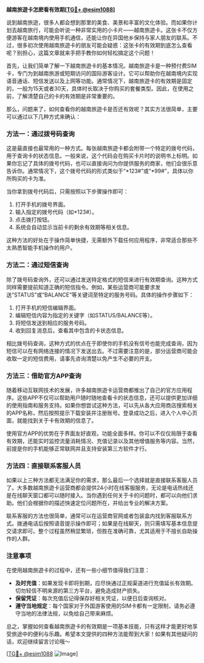 **越南旅遊卡怎麽看有效期[[TG💪+ @esim1088](https://t.me/s/esim1088)]**

说到越南旅遊，很多人都会想到那里的美食、美景和丰富的文化体验。而如果你计划去越南旅行，可能会听说一种非常实用的小卡片——越南旅遊卡。这张卡不仅方便游客在越南境内使用手机通信，还能让你在异国他乡保持与家人朋友的联系。不过，很多初次使用越南旅遊卡的朋友可能会疑惑：这张卡的有效期到底怎么查看呢？别担心，这篇文章就来手把手教你如何轻松搞定这个问题！

首先，让我们简单了解一下越南旅遊卡的基本情况。越南旅遊卡是一种预付费SIM卡，专门为到越南旅游或短期访问的国际游客设计。它可以帮助你在越南境内实现语音通话、短信发送以及上网等功能。通常情况下，越南旅遊卡的有效期是固定的，一般为15天或者30天，具体时长取决于你购买的套餐类型。因此，在使用之前，了解清楚自己的卡的有效期是非常重要的。

那么，问题来了，如何查看你的越南旅遊卡是否还有效呢？其实方法很简单，主要可以通过以下几种方式来确认：

### 方法一：通过拨号码查询

这是最直接也最常用的一种方式。每张越南旅遊卡都会附带一个特定的拨号代码，用于查询卡的状态信息。一般来说，这个代码会在购买卡片时的说明书上标明。如果你忘记了具体的拨号代码，也可以直接询问为你提供服务的商家，他们会很乐意告诉你。通常情况下，这个拨号代码的形式类似于“*123#”或“*99#”，具体以你所购买的卡为准。

当你拿到拨号代码后，只需按照以下步骤操作即可：
1. 打开手机的拨号界面。
2. 输入指定的拨号代码（如*123#）。
3. 点击拨打按钮。
4. 系统会自动显示当前卡的剩余有效期等相关信息。

这种方法的好处在于操作简单快捷，无需额外下载任何应用程序，非常适合那些不太熟悉智能手机操作的用户。

### 方法二：通过短信查询

除了拨号码查询外，还可以通过发送特定格式的短信来进行有效期查询。这种方式同样需要提前知道正确的短信指令。例如，某些运营商可能要求发送“STATUS”或“BALANCE”等关键词至特定的服务号码。具体的操作步骤如下：
1. 打开手机的短信编辑界面。
2. 编辑短信内容为指定的关键字（如STATUS/BALANCE等）。
3. 将短信发送到相应的服务号码。
4. 收到回复消息后，查看其中包含的卡状态信息。

相比拨号码查询，这种方式的优点在于即使你的手机没有信号也能完成查询，因为短信可以在有网络连接的情况下发送出去。不过需要注意的是，部分运营商可能会收取一定的短信费用，请事先咨询清楚以免产生不必要的开支。

### 方法三：借助官方APP查询

随着移动互联网技术的发展，许多越南旅遊卡运营商都推出了自己的官方应用程序。这些APP不仅可以帮助用户随时随地查看卡的状态信息，还可以提供更加详细的使用指南和服务支持。如果你想尝试这种方法，可以先从各大应用商店搜索相关的APP名称，然后按照提示下载安装并注册账号。登录成功之后，进入个人中心页面，就能找到关于卡有效期的信息了。

使用官方APP的优势在于界面友好直观，功能全面多样。你可以不仅仅局限于查看有效期，还能实时监控流量消耗情况、充值记录以及其他增值服务等内容。当然，前提是你的手机能够正常联网并且支持安装第三方软件才行。

### 方法四：直接联系客服人员

如果以上三种方法都无法满足你的需求，那么最后一个选择就是直接联系客服人员了。大多数越南旅遊卡运营商都会提供24小时在线客服服务，无论是电话热线还是在线聊天窗口都可以随时接入。当你遇到任何关于卡的问题时，都可以向他们求助。他们会根据你的描述快速定位问题所在，并给出专业的解决方案。

联系客服的方法也很简单，通常可以在运营商官网或者包装盒内找到客服联系方式。拨通电话后按照语音提示操作即可；如果是在线聊天，则只需填写基本信息提交请求即可。整个过程虽然稍显繁琐，但胜在准确可靠，尤其适用于不擅长自助操作的人群。

### 注意事项

在使用越南旅遊卡的过程中，还有一些小细节值得我们注意：
- **及时充值**：如果发现卡即将到期，应尽快通过正规渠道进行充值延长有效期。切勿轻信不明来源的第三方平台，避免造成财产损失。
- **保留凭证**：每次充值后记得保存好相关凭证，以便日后查询核对。
- **遵守当地规定**：每个国家对于外国游客使用的SIM卡都有一定限制，请务必遵守当地的法律法规，以免给自己带来麻烦。

总之，掌握如何查看越南旅遊卡的有效期是一项基本技能，只有这样才能更好地享受旅途中的便利与乐趣。希望本文提供的四种方法能帮到大家！如果有其他疑问的话，欢迎继续留言讨论哦～

[[TG💪+ @esim1088](https://t.me/s/esim1088) ![Image](https://i.postimg.cc/4NQfJmqS/Snipaste-2025-05-13-00-14-12.png)]